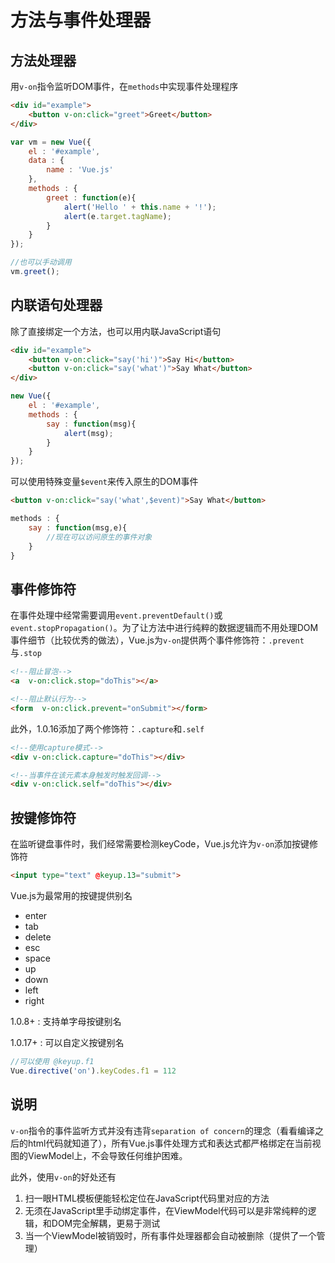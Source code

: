 # 方法与事件处理器

## 方法处理器

用`v-on`指令监听DOM事件，在`methods`中实现事件处理程序

```html
<div id="example">
    <button v-on:click="greet">Greet</button>
</div>
```
```javascript
var vm = new Vue({
    el : '#example',
    data : {
        name : 'Vue.js'
    },
    methods : {
        greet : function(e){
            alert('Hello ' + this.name + '!');
            alert(e.target.tagName);
        }
    }
});

//也可以手动调用
vm.greet();
```

## 内联语句处理器

除了直接绑定一个方法，也可以用内联JavaScript语句

```html
<div id="example">
    <button v-on:click="say('hi')">Say Hi</button>
    <button v-on:click="say('what')">Say What</button>
</div>
```
```javascript
new Vue({
    el : '#example',
    methods : {
        say : function(msg){
            alert(msg);
        }
    }
});
```
可以使用特殊变量`$event`来传入原生的DOM事件

```html
<button v-on:click="say('what',$event)">Say What</button>
```
```javascript
methods : {
    say : function(msg,e){
        //现在可以访问原生的事件对象
    }
}
```

## 事件修饰符

在事件处理中经常需要调用`event.preventDefault()`或`event.stopPropagation()`。为了让方法中进行纯粹的数据逻辑而不用处理DOM事件细节（比较优秀的做法），Vue.js为`v-on`提供两个事件修饰符：`.prevent`与`.stop`

```html
<!--阻止冒泡-->
<a  v-on:click.stop="doThis"></a>

<!--阻止默认行为-->
<form  v-on:click.prevent="onSubmit"></form>
```

此外，1.0.16添加了两个修饰符：`.capture`和`.self`

```html
<!--使用capture模式-->
<div v-on:click.capture="doThis"></div>

<!--当事件在该元素本身触发时触发回调-->
<div v-on:click.self="doThis"></div>
```

## 按键修饰符

在监听键盘事件时，我们经常需要检测keyCode，Vue.js允许为`v-on`添加按键修饰符

```html
<input type="text" @keyup.13="submit">
```

Vue.js为最常用的按键提供别名

* enter
* tab
* delete
* esc
* space
* up
* down
* left
* right

1.0.8+ : 支持单字母按键别名

1.0.17+ : 可以自定义按键别名

```javascript
//可以使用 @keyup.f1
Vue.directive('on').keyCodes.f1 = 112
```

## 说明

`v-on`指令的事件监听方式并没有违背`separation of concern`的理念（看看编译之后的html代码就知道了），所有Vue.js事件处理方式和表达式都严格绑定在当前视图的ViewModel上，不会导致任何维护困难。

此外，使用`v-on`的好处还有

1. 扫一眼HTML模板便能轻松定位在JavaScript代码里对应的方法
2. 无须在JavaScript里手动绑定事件，在ViewModel代码可以是非常纯粹的逻辑，和DOM完全解耦，更易于测试
3. 当一个ViewModel被销毁时，所有事件处理器都会自动被删除（提供了一个管理）





